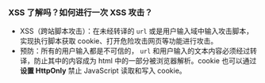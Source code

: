 ### XSS 了解吗？如何进行一次 XSS 攻击？

- XSS（跨站脚本攻击）：在未经转译的 `url` 或是用户输入域中输入攻击脚本，实现执行脚本获取 cookie、打开危险攻击网页等功能进行攻击。
- 预防：所有的用户输入都是不可信的， `url` 和用户输入的文本内容必须经过转译，防止其中的内容成为 html 中的一部分被浏览器解析。cookie 也可以通过**设置 HttpOnly** 禁止 JavaScript 读取和写入 cookie。